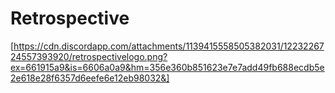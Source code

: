 # Retrospective
[https://cdn.discordapp.com/attachments/1139415558505382031/1223226724557393920/retrospectivelogo.png?ex=661915a9&is=6606a0a9&hm=356e360b851623e7e7add49fb688ecdb5e2e618e28f6357d6eefe6e12eb98032&]
